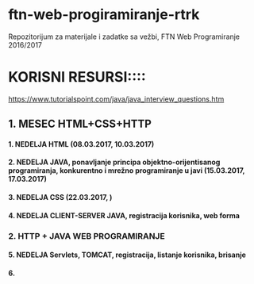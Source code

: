 # ftn-web-progiramiranje-rtrk
Repozitorijum za materijale i zadatke sa vežbi, FTN Web Programiranje 2016/2017

# KORISNI RESURSI::::

https://www.tutorialspoint.com/java/java_interview_questions.htm



## 1. MESEC HTML+CSS+HTTP

#### 1. NEDELJA HTML (08.03.2017, 10.03.2017)

#### 2. NEDELJA JAVA, ponavljanje principa objektno-orijentisanog programiranja, konkurentno i mrežno programiranje u javi (15.03.2017, 17.03.2017)

#### 3. NEDELJA CSS (22.03.2017, )

#### 4. NEDELJA CLIENT-SERVER JAVA, registracija korisnika, web forma

### 2. HTTP + JAVA WEB PROGRAMIRANJE 

#### 5. NEDELJA Servlets, TOMCAT, registracija, listanje korisnika, brisanje 

#### 6. 







